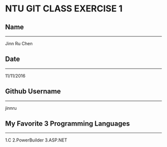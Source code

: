 # NTU GIT CLASS EXERCISE 1

## Name
----
Jinn Ru Chen

## Date
----
11/11/2016

## Github Username
---------------
jinnru

## My Favorite 3 Programming Languages
--------------------------------
1.C
2.PowerBuilder
3.ASP.NET